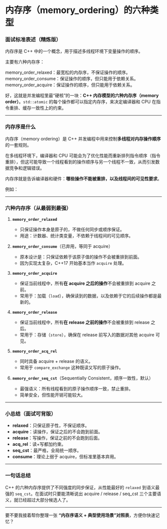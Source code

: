 # 内存序（memory_ordering）的六种类型

### 面试标准表述（精炼版）

内存序是 C++ 中的一个概念，用于描述多线程环境下变量操作的顺序。

主要有六种内存序：

memory_order_relaxed：最宽松的内存序，不保证操作的顺序。
memory_order_consume：保证操作的顺序，但只能用于依赖关系。
memory_order_acquire：保证操作的顺序，但只能用于依赖关系。

好，这就是并发编程里最“硬核”的一块：**C++ 内存模型的六种内存序（memory order）**。`std::atomic` 的每个操作都可以指定内存序，来决定编译器和 CPU 在指令重排、缓存一致性上的约束。

---

### 内存序是什么

内存序（memory ordering）是 C++ 并发编程中用来控制**多线程对内存操作顺序**的一套规则。

在多线程环境下，编译器和 CPU 可能会为了优化性能而重新排列指令顺序（指令重排），但这可能导致一个线程看到的操作顺序与另一个线程不一致，从而引发数据竞争和逻辑错误。

内存序就是告诉编译器和硬件：**哪些操作不能被重排，以及线程间的可见性要求**。

例如：


---

### 六种内存序（从最弱到最强）

1. **`memory_order_relaxed`**

   * 只保证操作本身是原子的，不做任何同步或顺序保证。
   * 用途：计数器、统计类变量，不依赖于线程间的可见顺序。

2. **`memory_order_consume`**（已弃用，等同于 acquire）

   * 原本设计是：只保证依赖于该原子值的操作不会被重排到前面。
   * 因为实现太复杂，C++17 开始基本当作 `acquire` 处理。

3. **`memory_order_acquire`**

   * 保证当前线程中，所有**在 acquire 之后的操作**不会被重排到 acquire 之前。
   * 常用于：加载（`load`），确保读到的数据，以及依赖于它的后续操作都是最新的。

4. **`memory_order_release`**

   * 保证当前线程中，所有**在 release 之前的操作**不会被重排到 release 之后。
   * 常用于：存储（`store`），确保在 release 前写入的数据对其他 acquire 可见。

5. **`memory_order_acq_rel`**

   * 同时具备 acquire + release 的语义。
   * 常用于 `compare_exchange` 这种既读又写的原子操作。

6. **`memory_order_seq_cst`**（Sequentially Consistent，顺序一致性，默认）

   * 最强语义：所有线程看到的原子操作顺序一致，禁止重排。
   * 简单安全，但性能开销可能较大。

---

### 小总结（面试可背版）

* **relaxed**：只保证原子性，不保证顺序。
* **acquire**：读操作，保证之后的不会跑到前面。
* **release**：写操作，保证之前的不会跑到后面。
* **acq\_rel**：读+写都加约束。
* **seq\_cst**：最严格，全局统一顺序。
* **consume**：理论上弱于 acquire，但标准里基本弃用。

---

### 一句话总结

C++ 的六种内存序提供了不同强度的同步保证，从性能最好的 `relaxed` 到语义最强的 `seq_cst`。在面试时只要能清晰说出 acquire / release / seq\_cst 三个主要语义，就已经超过大部分候选人了。

---

要不要我接着帮你整理一张 **“内存序语义 + 典型使用场景”对照表**，方便你快速记忆？
